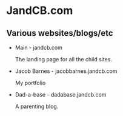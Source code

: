 # JandCB.com

## Various websites/blogs/etc 

* Main - jandcb.com

  The landing page for all the child sites.
  
* Jacob Barnes - jacobbarnes.jandcb.com

  My portfolio
  
* Dad-a-base - dadabase.jandcb.com

  A parenting blog.
  
